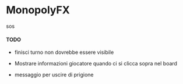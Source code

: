 # MonopolyFX

sos

#### TODO

- finisci turno non dovrebbe essere visibile
- Mostrare informazioni giocatore quando ci si clicca sopra nel board


- messaggio per uscire di prigione
